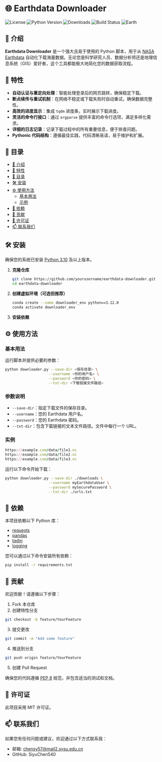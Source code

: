 # 🌐 **Earthdata Downloader**

![License](https://img.shields.io/github/license/yourusername/earthdata-downloader)
![Python Version](https://img.shields.io/badge/python-3.12%2B-blue)
![Downloads](https://img.shields.io/github/downloads/yourusername/earthdata-downloader/total)
![Build Status](https://img.shields.io/github/actions/workflow/status/yourusername/earthdata-downloader/ci.yml?branch=main)
![Earth](https://raw.githubusercontent.com/yourusername/earthdata-downloader/main/assets/earth.png)

## 📢 介绍

**Earthdata Downloader** 是一个强大且易于使用的 Python 脚本，用于从 [NASA Earthdata](https://earthdata.nasa.gov/) 自动化下载海量数据。无论您是科学研究人员、数据分析师还是地理信息系统（GIS）爱好者，这个工具都能极大地简化您的数据获取流程。

## 🚀 特性

- **自动认证与重定向处理**：智能处理登录后的网页跳转，确保稳定下载。
- **断点续传与重试机制**：在网络不稳定或下载失败时自动重试，确保数据完整性。
- **高效的进度显示**：集成 `tqdm` 进度条，实时展示下载进度。
- **灵活的命令行接口**：通过 `argparse` 提供丰富的命令行选项，满足多样化需求。
- **详细的日志记录**：记录下载过程中的所有重要信息，便于排查问题。
- **Pythonic 代码结构**：遵循最佳实践，代码清晰易读，易于维护和扩展。

## 📁 目录

- [📢 介绍](#-介绍)
- [🚀 特性](#-特性)
- [📁 目录](#-目录)
- [🛠️ 安装](#️-安装)
- [⚙️ 使用方法](#️-使用方法)
  - [基本用法](#基本用法)
  - [示例](#示例)
- [🔧 依赖](#-依赖)
- [🤝 贡献](#-贡献)
- [📜 许可证](#-许可证)
- [📫 联系我们](#-联系我们)

## 🛠️ 安装

确保您的系统已安装 [Python 3.10](https://www.python.org/downloads/) 及以上版本。

1. **克隆仓库**

   ```bash
   git clone https://github.com/yourusername/earthdata-downloader.git
   cd earthdata-downloader
   ```
2. **创建虚拟环境（可选但推荐）**
   ```bash
   conda create --name downloader_env python==3.12.0
   conda activate downloader_env
   ```
3. **安装依赖**
## ⚙️ 使用方法
### 基本用法
运行脚本并提供必要的参数：
```bash
python downloader.py --save-dir <保存目录> \
                    --username <你的用户名> \
                    --password <你的密码> \
                    --txt-dir <下载链接文件路径>
```
### 参数说明
<ul>
  <li><code>--save-dir</code>：指定下载文件的保存目录。</li>
  <li><code>--username</code>：您的 Earthdata 用户名。</li>
  <li><code>--password</code>：您的 Earthdata 密码。</li>
  <li><code>--txt-dir</code>：包含下载链接的文本文件路径。文件中每行一个 URL。</li>
</ul>

### 实例
```ruby
https://example.com/data/file1.nc
https://example.com/data/file2.nc
https://example.com/data/file3.nc
```
运行以下命令开始下载：
```bash
python downloader.py --save-dir ./downloads \
                    --username myEarthdataUser \
                    --password mySecurePassword \
                    --txt-dir ./urls.txt
```

## 🔧 依赖
本项目依赖以下 Python 库：
- [requests](https://pypi.org/project/requests/)
- [pandas](https://pypi.org/project/pandas/)
- [tqdm](https://pypi.org/project/tqdm/)
- [logging](https://docs.python.org/3/library/logging.html)

您可以通过以下命令安装所有依赖：
```bash
pip install -r requirements.txt
```

## 🤝 贡献
欢迎贡献！请遵循以下步骤：
1. Fork 本仓库
2. 创建特性分支
```bash
git checkout -b feature/YourFeature
```
3. 提交更改
```bash
git commit -m "Add some feature"
```
4. 推送到分支
```bash
git push origin feature/YourFeature
```
5. 创建 Pull Request

确保您的代码遵循 [PEP 8](https://pep8.org/) 规范，并包含适当的测试和文档。

## 📜 许可证
此项目采用 MIT 许可证。

## 📫 联系我们
如果您有任何问题或建议，欢迎通过以下方式联系我：
- 邮箱: chensy57@mail2.sysu.edu.cn
- GitHub: SiyuChen540

